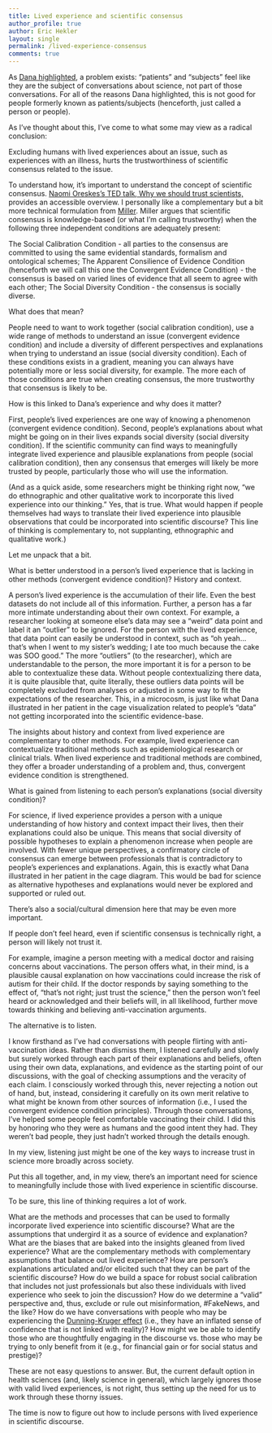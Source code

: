 ```yaml
---
title: Lived experience and scientific consensus
author_profile: true
author: Eric Hekler
layout: single
permalink: /lived-experience-consensus
comments: true
---
```


As [Dana highlighted](/patient-in-the-cage), a problem exists: “patients” and “subjects” feel like they are the subject of conversations about science, not part of those conversations. For all of the reasons Dana highlighted, this is not good for people formerly known as patients/subjects (henceforth, just called a person or people). 
 
As I’ve thought about this, I’ve come to what some may view as a radical conclusion:
 
Excluding humans with lived experiences about an issue, such as experiences with an illness, hurts the trustworthiness of scientific consensus related to the issue. 
 
To understand how, it’s important to understand the concept of scientific consensus. [Naomi Oreskes’s TED talk, Why we should trust scientists,]( https://www.ted.com/talks/naomi_oreskes_why_we_should_believe_in_science/transcript?language=en) provides an accessible overview. I personally like a complementary but a bit more technical formulation from [Miller]( https://www.jstor.org/stable/pdf/41931809.pdf?casa_token=PzLbIJrejLsAAAAA:vN5lCcMyeKjZqGxsMvz2tiEmcBCE6ztQXBay-UJ12FfwfoIP-ZXIv1Tgr4k2JBgbLoBxDorhCOWAZEVXeZdPtU1mjeckAu52RVOsuktffDistOBURg). Miller argues that scientific consensus is knowledge-based (or what I’m calling trustworthy) when the following three independent conditions are adequately present:
 
The Social Calibration Condition - all parties to the consensus are committed to using the same evidential standards, formalism and ontological schemes; 
The Apparent Consilience of Evidence Condition (henceforth we will call this one the Convergent Evidence Condition) - the consensus is based on varied lines of evidence that all seem to agree with each other; 
The Social Diversity Condition - the consensus is socially diverse.
 
What does that mean? 
 
People need to want to work together (social calibration condition), use a wide range of methods to understand an issue (convergent evidence condition) and include a diversity of different perspectives and explanations when trying to understand an issue (social diversity condition).  Each of these conditions exists in a gradient, meaning you can always have potentially more or less social diversity, for example. The more each of those conditions are true when creating consensus, the more trustworthy that consensus is likely to be. 
 
How is this linked to Dana’s experience and why does it matter? 
 
First, people’s lived experiences are one way of knowing a phenomenon (convergent evidence condition). Second, people’s explanations about what might be going on in their lives expands social diversity (social diversity condition). If the scientific community can find ways to meaningfully integrate lived experience and plausible explanations from people (social calibration condition), then any consensus that emerges will likely be more trusted by people, particularly those who will use the information. 
 
(And as a quick aside, some researchers might be thinking right now, “we do ethnographic and other qualitative work to incorporate this lived experience into our thinking.”  Yes, that is true.  What would happen if people themselves had ways to translate their lived experience into plausible observations that could be incorporated into scientific discourse? This line of thinking is complementary to, not supplanting, ethnographic and qualitative work.)
 
Let me unpack that a bit. 
 
What is better understood in a person’s lived experience that is lacking in other methods (convergent evidence condition)?  History and context. 
 
A person’s lived experience is the accumulation of their life.  Even the best datasets do not include all of this information.  Further, a person has a far more intimate understanding about their own context.  For example, a researcher looking at someone else’s data may see a “weird” data point and label it an “outlier” to be ignored. For the person with the lived experience, that data point can easily be understood in context, such as “oh yeah… that’s when I went to my sister’s wedding; I ate too much because the cake was SOO good.”  The more “outliers” (to the researcher), which are understandable to the person, the more important it is for a person to be able to contextualize these data. Without people contextualizing there data, it is quite plausible that, quite literally, these outliers data points will be completely excluded from analyses or adjusted in some way to fit the expectations of the researcher. This, in a microcosm, is just like what Dana illustrated in her patient in the cage visualization related to people’s “data” not getting incorporated into the scientific evidence-base.   
 
The insights about history and context from lived experience are complementary to other methods. For example, lived experience can contextualize traditional methods such as epidemiological research or clinical trials. When lived experience and traditional methods are combined, they offer a broader understanding of a problem and, thus, convergent evidence condition is strengthened. 
 
What is gained from listening to each person’s explanations (social diversity condition)? 
 
For science, if lived experience provides a person with a unique understanding of how history and context impact their lives, then their explanations could also be unique.  This means that social diversity of possible hypotheses to explain a phenomenon increase when people are involved. With fewer unique perspectives, a confirmatory circle of consensus can emerge between professionals that is contradictory to people’s experiences and explanations. Again, this is exactly what Dana illustrated in her patient in the cage diagram.  This would be bad for science as alternative hypotheses and explanations would never be explored and supported or ruled out. 
 
There’s also a social/cultural dimension here that may be even more important.  
 
If people don’t feel heard, even if scientific consensus is technically right, a person will likely not trust it.
 
For example, imagine a person meeting with a medical doctor and raising concerns about vaccinations.  The person offers what, in their mind, is a plausible causal explanation on how vaccinations could increase the risk of autism for their child. If the doctor responds by saying something to the effect of, “that’s not right; just trust the science,” then the person won’t feel heard or acknowledged and their beliefs will, in all likelihood, further move towards thinking and believing anti-vaccination arguments. 
 
The alternative is to listen.
 
I know firsthand as I’ve had conversations with people flirting with anti-vaccination ideas.  Rather than dismiss them, I listened carefully and slowly but surely worked through each part of their explanations and beliefs, often using their own data, explanations, and evidence as the starting point of our discussions, with the goal of checking assumptions and the veracity of each claim.  I consciously worked through this, never rejecting a notion out of hand, but, instead, considering it carefully on its own merit relative to what might be known from other sources of information (i.e., I used the convergent evidence condition principles). Through those conversations, I’ve helped some people feel comfortable vaccinating their child.  I did this by honoring who they were as humans and the good intent they had.  They weren’t bad people, they just hadn’t worked through the details enough. 
 
In my view, listening just might be one of the key ways to increase trust in science more broadly across society.
 
Put this all together, and, in my view, there’s an important need for science to meaningfully include those with lived experience in scientific discourse. 
 
To be sure, this line of thinking requires a lot of work.  
 
What are the methods and processes that can be used to formally incorporate lived experience into scientific discourse? What are the assumptions that undergird it as a source of evidence and explanation? What are the biases that are baked into the insights gleaned from lived experience?  What are the complementary methods with complementary assumptions that balance out lived experience?  How are person’s explanations articulated and/or elicited such that they can be part of the scientific discourse?  How do we build a space for robust social calibration that includes not just professionals but also these individuals with lived experience who seek to join the discussion?   How do we determine a “valid” perspective and, thus, exclude or rule out misinformation, #FakeNews, and the like?  How do we have conversations with people who may be experiencing the [Dunning-Kruger effect](https://en.wikipedia.org/wiki/Dunning%E2%80%93Kruger_effect) (i.e., they have an inflated sense of confidence that is not linked with reality)? How might we be able to identify those who are thoughtfully engaging in the discourse vs. those who may be trying to only benefit from it (e.g., for financial gain or for social status and prestige)?  
 
These are not easy questions to answer. But, the current default option in health sciences (and, likely science in general), which largely ignores those with valid lived experiences, is not right, thus setting up the need for us to work through these thorny issues. 
 
The time is now to figure out how to include persons with lived experience in scientific discourse. 
